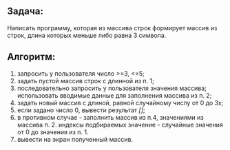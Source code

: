 ## Задача:
Написать программу, которая из массива строк формирует массив из строк,
длина которых меньше либо равна 3 символа.

## Алгоритм:
1.  запросить у пользователя число >=3, <=5;
2.  задать пустой массив строк с длинной из п. 1; 
3.  последовательно запросить у пользователя значения массива;
    использовать вводимые данные для заполнения массива из п. 2;
4.  задать новый массив с длиной, равной случайному числу от 0 до 3х;
5.  если задано число 0, вывести результат *[]*;
6.  в противном случае - заполнить массив из п.4, значениями из массива п. 2.
    индексы подбираемых значение - случайные значения от 0 до значения из п. 1.
7.  вывести на экран полученный массив.  